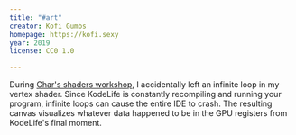 ```yaml
---
title: "#art"
creator: Kofi Gumbs
homepage: https://kofi.sexy
year: 2019
license: CC0 1.0

---
```


During [Char's shaders workshop](http://charstiles.com/learn-livecoding-shaders/), I accidentally left an infinite loop in my vertex shader. Since KodeLife is constantly recompiling and running your program, infinite loops can cause the entire IDE to crash. The resulting canvas visualizes whatever data happened to be in the GPU registers from KodeLife's final moment.

